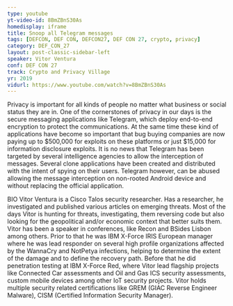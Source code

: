 ```yaml
---
type: youtube
yt-video-id: 8BmZBnS30As
homedisplay: iframe
title: Snoop all Telegram messages
tags: [DEFCON, DEF CON, DEFCON27, DEF CON 27, crypto, privacy]
category: DEF_CON_27
layout: post-classic-sidebar-left
speaker: Vitor Ventura
conf: DEF CON 27
track: Crypto and Privacy Village
yr: 2019
vidurl: https://www.youtube.com/watch?v=8BmZBnS30As
---
```

Privacy is important for all kinds of people no matter what business or social status they are in. One of the cornerstones of privacy in our days is the secure messaging applications like Telegram, which deploy end-to-end encryption to protect the communications. At the same time these kind of applications have become so important that bug buying companies are now paying up to $500,000 for exploits on these platforms or just $15,000 for information disclosure exploits. It is no news that Telegram has been targeted by several intelligence agencies to allow the interception of messages. Several clone applications have been created and distributed with the intent of spying on their users. Telegram however, can be abused allowing the message interception on non-rooted Android device and without replacing the official application.

BIO
Vitor Ventura is a Cisco Talos security researcher. Has a researcher, he investigated and published various articles on emerging threats. Most of the days Vitor is hunting for threats, investigating, them reversing code but also looking for the geopolitical and/or economic context that better suits them. Vitor has been a speaker in conferences, like Recon and BSides Lisbon among others.
Prior to that he was IBM X-Force IRIS European manager where he was lead responder on several high profile organizations affected by the WannaCry and NotPetya infections, helping to determine the extent of the damage and to define the recovery path. Before that he did penetration testing at IBM X-Force Red, where Vitor lead flagship projects like Connected Car assessments and Oil and Gas ICS security assessments, custom mobile devices among other IoT security projects. Vitor holds multiple security related certifications like GREM (GIAC Reverse Engineer Malware), CISM (Certified Information Security Manager).